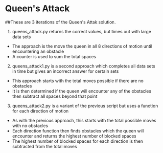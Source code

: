 
# Queen's Attack

##These are 3 iterations of the Queen's Attak solution.

1. queens_attack.py returns the correct values, but times out with large data sets
  - The approach is the move the queen in all 8 directions of motion until encountering an obstacle
  - A counter is used to sum the total spaces
2. queens_attack1.py is a second approach which completes all data sets in time but gives an incorrect answer for certain sets
  - This approach starts with the total moves possible if there are no obstacles
  - It is then determined if the queen will encounter any of the obstacles then subtract all spaces beyond that point
3. queens_attack2.py is a variant of the previous script but uses a function for each direction of motion
  - As with the previous approach, this starts with the total possible moves with no obstacles
  - Each direction function then finds obstacles which the queen will encounter and returns the highest number of blocked spaces
  - The highest number of blocked spaces for each direction is then subtracted from the total moves
